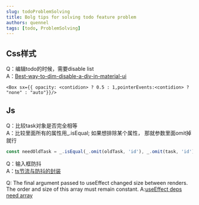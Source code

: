 ```yaml
---
slug: todoProblemSolving
title: Bolg tips for solving todo feature problem
authors: quennel
tags: [todo, ProblemSolving]
---
```


## Css样式
Q：编辑todo的时候，需要disable list  
A：[Best-way-to-dim-disable-a-div-in-material-ui](https://stackoverflow.com/questions/62868644/best-way-to-dim-disable-a-div-in-material-ui)
``` tsx
<Box sx={{ opacity: <contidion> ? 0.5 : 1,pointerEvents:<contidion> ? "none" : "auto"}}/>  
```



## Js
Q：比较task对象是否完全相等  
A：比较里面所有的属性用_.isEqual; 如果想排除某个属性， 那就参数里面omit掉就行 
``` js
const needOldTask = _.isEqual(_.omit(oldTask, 'id'), _.omit(task, 'id')) && operationContent === OperationContent.update;
```  
Q：输入框防抖  
A：[ts节流与防抖的封装](https://juejin.cn/post/7214458935171465276)

Q: The final argument passed to useEffect changed size between renders. The order and size of this array must remain constant.
A:[useEffect deps need array](https://stackoverflow.com/questions/59864338/the-final-argument-passed-to-useeffect-changed-size-between-renders-except-i)